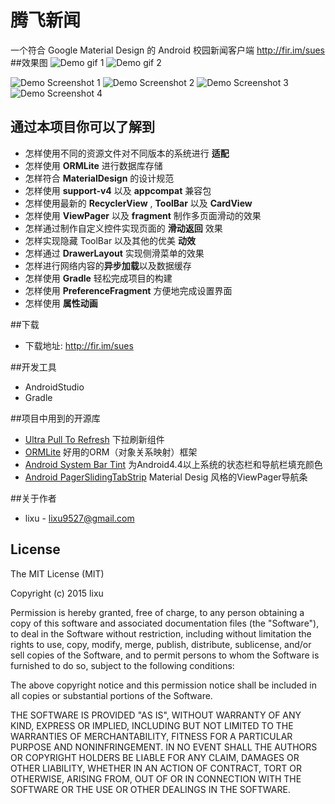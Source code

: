 腾飞新闻
========
一个符合 Google Material Design 的 Android 校园新闻客户端  http://fir.im/sues
##效果图
![Demo gif 1][1] ![Demo gif 2][2]

![Demo Screenshot 1][3]
![Demo Screenshot 2][4]
![Demo Screenshot 3][5]
![Demo Screenshot 4][6]

## 通过本项目你可以了解到
* 怎样使用不同的资源文件对不同版本的系统进行 **适配**
* 怎样使用 **ORMLite** 进行数据库存储
* 怎样符合 **MaterialDesign** 的设计规范
* 怎样使用 **support-v4** 以及 **appcompat** 兼容包
* 怎样使用最新的 **RecyclerView** , **ToolBar** 以及 **CardView**
* 怎样使用 **ViewPager** 以及 **fragment** 制作多页面滑动的效果
* 怎样通过制作自定义控件实现页面的 **滑动返回** 效果
* 怎样实现隐藏 ToolBar 以及其他的优美 **动效**
* 怎样通过 **DrawerLayout** 实现侧滑菜单的效果
* 怎样进行网络内容的**异步加载**以及数据缓存
* 怎样使用 **Gradle** 轻松完成项目的构建
* 怎样使用 **PreferenceFragment** 方便地完成设置界面
* 怎样使用 **属性动画**

##下载
* 下载地址: http://fir.im/sues

##开发工具
* AndroidStudio
* Gradle

##项目中用到的开源库
* [Ultra Pull To Refresh](https://github.com/liaohuqiu/android-Ultra-Pull-To-Refresh) 下拉刷新组件
* [ORMLite](https://github.com/j256/ormlite-android) 好用的ORM（对象关系映射）框架
* [Android System Bar Tint](https://github.com/jgilfelt/SystemBarTint) 为Android4.4以上系统的状态栏和导航栏填充颜色
* [Android PagerSlidingTabStrip](https://github.com/jpardogo/PagerSlidingTabStrip) Material Desig 风格的ViewPager导航条

##关于作者
* lixu - <lixu9527@gmail.com>

## License

The MIT License (MIT)

Copyright (c) 2015 lixu

Permission is hereby granted, free of charge, to any person obtaining a copy
of this software and associated documentation files (the "Software"), to deal
in the Software without restriction, including without limitation the rights
to use, copy, modify, merge, publish, distribute, sublicense, and/or sell
copies of the Software, and to permit persons to whom the Software is
furnished to do so, subject to the following conditions:

The above copyright notice and this permission notice shall be included in all
copies or substantial portions of the Software.

THE SOFTWARE IS PROVIDED "AS IS", WITHOUT WARRANTY OF ANY KIND, EXPRESS OR
IMPLIED, INCLUDING BUT NOT LIMITED TO THE WARRANTIES OF MERCHANTABILITY,
FITNESS FOR A PARTICULAR PURPOSE AND NONINFRINGEMENT. IN NO EVENT SHALL THE
AUTHORS OR COPYRIGHT HOLDERS BE LIABLE FOR ANY CLAIM, DAMAGES OR OTHER
LIABILITY, WHETHER IN AN ACTION OF CONTRACT, TORT OR OTHERWISE, ARISING FROM,
OUT OF OR IN CONNECTION WITH THE SOFTWARE OR THE USE OR OTHER DEALINGS IN THE
SOFTWARE.



[1]: ./art/content.gif
[2]: ./art/start.gif
[3]: ./art/screenshot-1.png
[4]: ./art/screenshot-2.png
[5]: ./art/screenshot-3.png
[6]: ./art/screenshot-4.png
